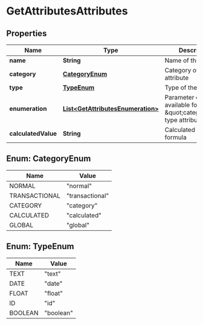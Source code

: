 
# GetAttributesAttributes

## Properties
Name | Type | Description | Notes
------------ | ------------- | ------------- | -------------
**name** | **String** | Name of the attribute | 
**category** | [**CategoryEnum**](#CategoryEnum) | Category of the attribute | 
**type** | [**TypeEnum**](#TypeEnum) | Type of the attribute |  [optional]
**enumeration** | [**List&lt;GetAttributesEnumeration&gt;**](GetAttributesEnumeration.md) | Parameter only available for \&quot;category\&quot; type attributes. |  [optional]
**calculatedValue** | **String** | Calculated value formula |  [optional]


<a name="CategoryEnum"></a>
## Enum: CategoryEnum
Name | Value
---- | -----
NORMAL | &quot;normal&quot;
TRANSACTIONAL | &quot;transactional&quot;
CATEGORY | &quot;category&quot;
CALCULATED | &quot;calculated&quot;
GLOBAL | &quot;global&quot;


<a name="TypeEnum"></a>
## Enum: TypeEnum
Name | Value
---- | -----
TEXT | &quot;text&quot;
DATE | &quot;date&quot;
FLOAT | &quot;float&quot;
ID | &quot;id&quot;
BOOLEAN | &quot;boolean&quot;



